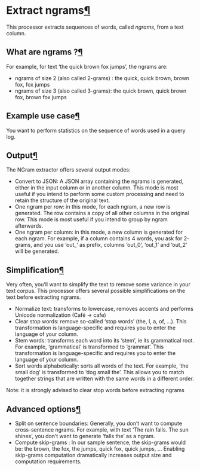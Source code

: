 Extract ngrams[¶](#extract-ngrams "Permalink to this heading")
==============================================================


This processor extracts sequences of words, called *ngrams*, from a text
column.



What are ngrams ?[¶](#what-are-ngrams "Permalink to this heading")
------------------------------------------------------------------


For example, for text ‘the quick brown fox jumps’, the ngrams are:


* ngrams of size 2 (also called 2\-grams) : the quick, quick brown,
brown fox, fox jumps
* ngrams of size 3 (also called 3\-grams): the quick brown, quick brown
fox, brown fox jumps




Example use case[¶](#example-use-case "Permalink to this heading")
------------------------------------------------------------------


You want to perform statistics on the sequence of words used in a query
log.




Output[¶](#output "Permalink to this heading")
----------------------------------------------


The NGram extractor offers several output modes:


* Convert to JSON: A JSON array containing the ngrams is generated,
either in the input column or in another column. This mode is most
useful if you intend to perform some custom processing and need to
retain the structure of the original text.
* One ngram per row: in this mode, for each ngram, a new row is
generated. The row contains a copy of all other columns in the
original row. This mode is most useful if you intend to group by
ngram afterwards.
* One ngram per column: in this mode, a new column is generated for
each ngram. For example, if a column contains 4 words, you ask for
2\-grams, and you use ‘out\_’ as prefix, columns ‘out\_0’, ‘out\_1’
and ‘out\_2’ will be generated.




Simplification[¶](#simplification "Permalink to this heading")
--------------------------------------------------------------


Very often, you’ll want to simplify the text to remove some variance in
your text corpus. This processor offers several possible simplifications
on the text before extracting ngrams.


* Normalize text: transforms to lowercase, removes accents and performs
Unicode normalization (Café \-\> cafe)
* Clear stop words: remove so\-called ‘stop words’ (the, I, a, of, …).
This transformation is language\-specific and requires you to enter
the language of your column.
* Stem words: transforms each word into its ‘stem’, ie its grammatical
root. For example, ‘grammatical’ is transformed to ‘grammat’. This
transformation is language\-specific and requires you to enter the
language of your column.
* Sort words alphabetically: sorts all words of the text. For example,
‘the small dog’ is transformed to ‘dog small the’. This allows you to
match together strings that are written with the same words in a
different order.


Note: it is strongly advised to clear stop words before extracting
ngrams




Advanced options[¶](#advanced-options "Permalink to this heading")
------------------------------------------------------------------


* Split on sentence boundaries: Generally, you don’t want to compute
cross\-sentence ngrams. For example, with text ‘The rain falls. The
sun shines’, you don’t want to generate ‘falls the’ as a ngram.
* Compute skip\-grams : In our sample sentence, the skip\-grams would be:
the brown, the fox, the jumps, quick fox, quick jumps, … Enabling
skip\-grams computation dramatically increases output size and
computation requirements.